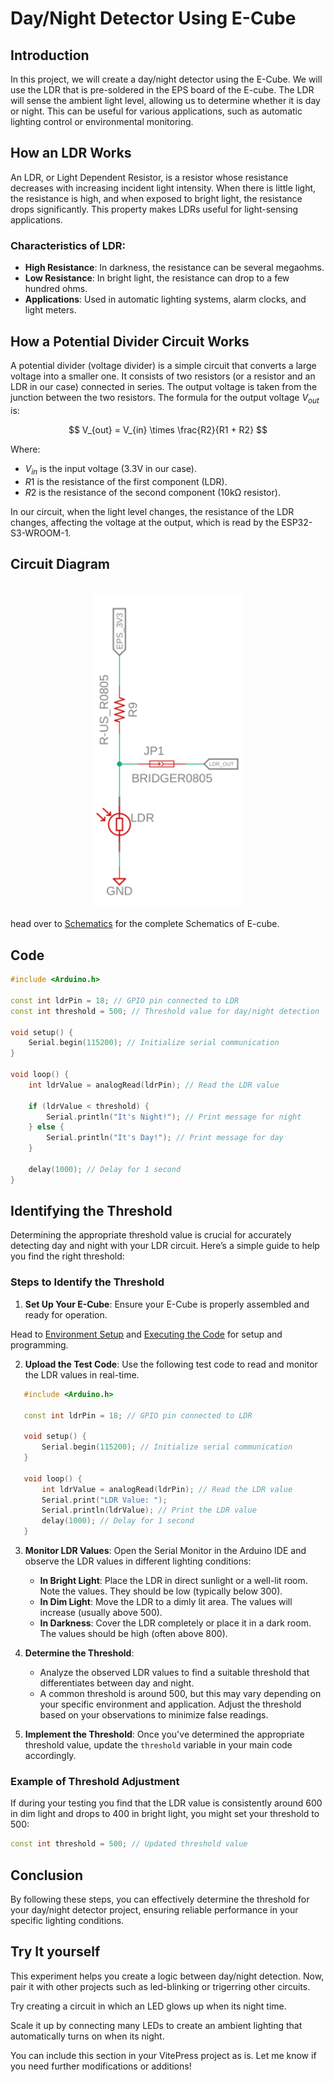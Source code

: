 # Day/Night Detector Using E-Cube

## Introduction

In this project, we will create a day/night detector using the E-Cube. We will use the LDR that is pre-soldered in the EPS board of the E-cube. The LDR will sense the ambient light level, allowing us to determine whether it is day or night. This can be useful for various applications, such as automatic lighting control or environmental monitoring.

## How an LDR Works

An LDR, or Light Dependent Resistor, is a resistor whose resistance decreases with increasing incident light intensity. When there is little light, the resistance is high, and when exposed to bright light, the resistance drops significantly. This property makes LDRs useful for light-sensing applications.

### Characteristics of LDR:
- **High Resistance**: In darkness, the resistance can be several megaohms.
- **Low Resistance**: In bright light, the resistance can drop to a few hundred ohms.
- **Applications**: Used in automatic lighting systems, alarm clocks, and light meters.

## How a Potential Divider Circuit Works

A potential divider (voltage divider) is a simple circuit that converts a large voltage into a smaller one. It consists of two resistors (or a resistor and an LDR in our case) connected in series. The output voltage is taken from the junction between the two resistors. The formula for the output voltage $V_{out}$ is:

$$
V_{out} = V_{in} \times \frac{R2}{R1 + R2}
$$

Where:
- $V_{in}$ is the input voltage (3.3V in our case).
- $R1$ is the resistance of the first component (LDR).
- $R2$ is the resistance of the second component (10kΩ resistor).

In our circuit, when the light level changes, the resistance of the LDR changes, affecting the voltage at the output, which is read by the ESP32-S3-WROOM-1.

## Circuit Diagram
<div style="text-align: center;"><img src="/public/ldr.png" title="ECube render" style="max-width: 80%; height: 500px; width: auto; margin-top: 20px;" /></div>

head over to [Schematics](schematics.md) for the complete Schematics of E-cube.

## Code

```cpp
#include <Arduino.h>

const int ldrPin = 18; // GPIO pin connected to LDR
const int threshold = 500; // Threshold value for day/night detection

void setup() {
    Serial.begin(115200); // Initialize serial communication
}

void loop() {
    int ldrValue = analogRead(ldrPin); // Read the LDR value

    if (ldrValue < threshold) {
        Serial.println("It's Night!"); // Print message for night
    } else {
        Serial.println("It's Day!"); // Print message for day
    }

    delay(1000); // Delay for 1 second
}
```

## Identifying the Threshold

Determining the appropriate threshold value is crucial for accurately detecting day and night with your LDR circuit. Here’s a simple guide to help you find the right threshold:

### Steps to Identify the Threshold

1. **Set Up Your E-Cube**: Ensure your E-Cube is properly assembled and ready for operation. 

Head to [Environment Setup](/en/operationguide/environmentsetup.md) and [Executing the Code](/en/operationguide/executingthecode.md) for setup and programming.

2. **Upload the Test Code**: Use the following test code to read and monitor the LDR values in real-time.

```cpp
   #include <Arduino.h>

   const int ldrPin = 18; // GPIO pin connected to LDR

   void setup() {
       Serial.begin(115200); // Initialize serial communication
   }

   void loop() {
       int ldrValue = analogRead(ldrPin); // Read the LDR value
       Serial.print("LDR Value: ");
       Serial.println(ldrValue); // Print the LDR value
       delay(1000); // Delay for 1 second
   }
```


3. **Monitor LDR Values**: Open the Serial Monitor in the Arduino IDE and observe the LDR values in different lighting conditions:
   - **In Bright Light**: Place the LDR in direct sunlight or a well-lit room. Note the values. They should be low (typically below 300).
   - **In Dim Light**: Move the LDR to a dimly lit area. The values will increase (usually above 500).
   - **In Darkness**: Cover the LDR completely or place it in a dark room. The values should be high (often above 800).

4. **Determine the Threshold**: 
   - Analyze the observed LDR values to find a suitable threshold that differentiates between day and night.
   - A common threshold is around 500, but this may vary depending on your specific environment and application. Adjust the threshold based on your observations to minimize false readings.

5. **Implement the Threshold**: Once you've determined the appropriate threshold value, update the `threshold` variable in your main code accordingly.

### Example of Threshold Adjustment

If during your testing you find that the LDR value is consistently around 600 in dim light and drops to 400 in bright light, you might set your threshold to 500:

```cpp
const int threshold = 500; // Updated threshold value
```
## Conclusion

By following these steps, you can effectively determine the threshold for your day/night detector project, ensuring reliable performance in your specific lighting conditions.

## Try It yourself

This experiment helps you create a logic between day/night detection. Now, pair it with other projects such as led-blinking or trigerring other circuits. 

Try creating a circuit in which an LED glows up when its night time. 

Scale it up by connecting many LEDs to create an ambient lighting that automatically turns on when its night. 

You can include this section in your VitePress project as is. Let me know if you need further modifications or additions!
